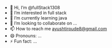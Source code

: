- 👋 Hi, I’m @fullStack1308
- 👀 I’m interested in full stack
- 🌱 I’m currently learning java
- 💞️ I’m looking to collaborate on ...
- 📫 How to reach me ayushtirpude8@gmail.com
- 😄 Pronouns: ...
- ⚡ Fun fact: ...

<!---
fullStack1308/fullStack1308 is a ✨ special ✨ repository because its `README.md` (this file) appears on your GitHub profile.
You can click the Preview link to take a look at your changes.
--->
